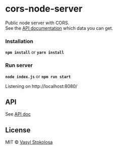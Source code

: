 # cors-node-server
Public node server with CORS.<br/>
See the [API documentation](/docs/API.md) which data you can get.

### Installation ###
**`npm install`** or **`yarn install`**

### Run server ###
**`node index.js`** or **`npm run start`**

Listening on http://localhost:8080/

## API
See [API doc](/docs/API.md)

## License
MIT © [Vasyl Stokolosa](https://about.me/shystruk)
